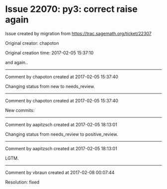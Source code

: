 # Issue 22070: py3: correct raise again

Issue created by migration from https://trac.sagemath.org/ticket/22307

Original creator: chapoton

Original creation time: 2017-02-05 15:37:10

and again..


---

Comment by chapoton created at 2017-02-05 15:37:40

Changing status from new to needs_review.


---

Comment by chapoton created at 2017-02-05 15:37:40

New commits:


---

Comment by aapitzsch created at 2017-02-05 18:13:01

Changing status from needs_review to positive_review.


---

Comment by aapitzsch created at 2017-02-05 18:13:01

LGTM.


---

Comment by vbraun created at 2017-02-08 00:07:44

Resolution: fixed
